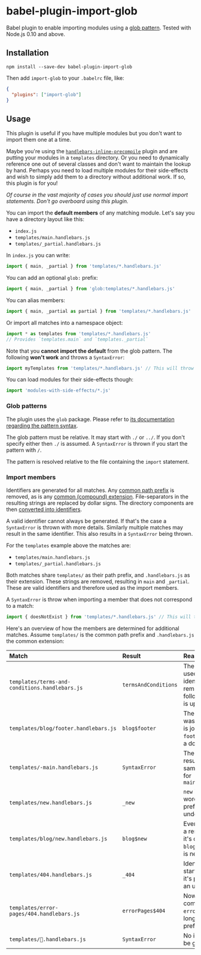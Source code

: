 # babel-plugin-import-glob

Babel plugin to enable importing modules using a [glob
pattern](https://www.npmjs.com/package/glob#glob-primer). Tested with Node.js
0.10 and above.

## Installation

```
npm install --save-dev babel-plugin-import-glob
```

Then add `import-glob` to your `.babelrc` file, like:

```json
{
  "plugins": ["import-glob"]
}
```

## Usage

This plugin is useful if you have multiple modules but you don't want to import
them one at a time.

Maybe you're using the
[`handlebars-inline-precompile`](https://github.com/thejameskyle/babel-plugin-handlebars-inline-precompile)
plugin and are putting your modules in a `templates` directory. Or you need to
dynamically reference one out of several classes and don't want to maintain the
lookup by hand. Perhaps you need to load multiple modules for their side-effects
and wish to simply add them to a directory without additional work. If so, this
plugin is for you!

*Of course in the vast majority of cases you should just use normal import
statements. Don't go overboard using this plugin.*

You can import the **default members** of any matching module. Let's say you
have a directory layout like this:

* `index.js`
* `templates/main.handlebars.js`
* `templates/_partial.handlebars.js`

In `index.js` you can write:

```js
import { main, _partial } from 'templates/*.handlebars.js'
```

You can add an optional `glob:` prefix:

```js
import { main, _partial } from 'glob:templates/*.handlebars.js'
```

You can alias members:

```js
import { main, _partial as partial } from 'templates/*.handlebars.js'
```

Or import all matches into a namespace object:

```js
import * as templates from 'templates/*.handlebars.js'
// Provides `templates.main` and `templates._partial`
```

Note that you **cannot import the default** from the glob pattern. The following
**won't work** and throws a `SyntaxError`:

```js
import myTemplates from 'templates/*.handlebars.js' // This will throw a SyntaxError
```

You can load modules for their side-effects though:

```js
import 'modules-with-side-effects/*.js'
```

### Glob patterns

The plugin uses the `glob` package. Please refer to [its documentation regarding
the pattern syntax](https://www.npmjs.com/package/glob#glob-primer).

The glob pattern must be relative. It may start with `./` or `../`. If you don't
specify either then `./` is assumed. A `SyntaxError` is thrown if you start the
pattern with `/`.

The pattern is resolved relative to the file containing the `import` statement.

### Import members

Identifiers are generated for all matches. Any [common path
prefix](https://github.com/novemberborn/common-path-prefix) is removed, as is
any [common (compound)
extension](https://github.com/novemberborn/common-extname). File-separators in
the resulting strings are replaced by dollar signs. The directory components are
then [converted into identifiers](https://github.com/novemberborn/identifierfy).

A valid identifier cannot always be generated. If that's the case a
`SyntaxError` is thrown with more details. Similarly multiple matches may result
in the same identifier. This also results in a `SyntaxError` being thrown.

For the `templates` example above the matches are:

* `templates/main.handlebars.js`
* `templates/_partial.handlebars.js`

Both matches share `templates/` as their path prefix, and `.handlebars.js` as
their extension. These strings are removed, resulting in `main` and `_partial`.
These are valid identifiers and therefore used as the import members.

A `SyntaxError` is throw when importing a member that does not correspond to a
match:

```js
import { doesNotExist } from 'templates/*.handlebars.js' // This will throw a SyntaxError
```

Here's an overview of how the members are determined for additional matches.
Assume `templates/` is the common path prefix and `.handlebars.js` the common
extension:

Match|Result|Reason
:---|:---|:---
`templates/terms-and-conditions.handlebars.js`|`termsAndConditions`|The `-` cannot be used in the identifier so it's removed. The following character is uppercased
`templates/blog/footer.handlebars.js`|`blog$footer`|The `blog` directory wasn't removed so is joined with the `footer` name using a dollar sign
`templates/-main.handlebars.js`|`SyntaxError`|The `-` is removed, resulting in the same identifier as for `main.handlebars.js`
`templates/new.handlebars.js`|`_new`|`new` is a reserved word so it's prefixed with an underscore
`templates/blog/new.handlebars.js`|`blog$new`|Even though `new` is a reserved word, it's combined with `blog$` so no prefix is necessary
`templates/404.handlebars.js`|`_404`|Identifiers can't start with digits so it's prefixed with an underscore
`templates/error-pages/404.handlebars.js`|`errorPages$404`|Now that `404` is combined with `errorPages$` it no longer needs to be prefixed
`templates/🙊.handlebars.js`|`SyntaxError`|No identifier can be generated for `🙊`
